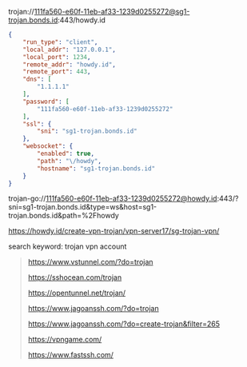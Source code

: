 trojan://111fa560-e60f-11eb-af33-1239d0255272@sg1-trojan.bonds.id:443/howdy.id

```json
{
    "run_type": "client",
    "local_addr": "127.0.0.1",
    "local_port": 1234,
    "remote_addr": "howdy.id",
    "remote_port": 443,
    "dns": [
        "1.1.1.1"
    ],
    "password": [
        "111fa560-e60f-11eb-af33-1239d0255272"
    ],
    "ssl": {
        "sni": "sg1-trojan.bonds.id"
    },
    "websocket": {
        "enabled": true,
        "path": "\/howdy",
        "hostname": "sg1-trojan.bonds.id"
    }
}
```

trojan-go://111fa560-e60f-11eb-af33-1239d0255272@howdy.id:443/?sni=sg1-trojan.bonds.id&type=ws&host=sg1-trojan.bonds.id&path=%2Fhowdy

https://howdy.id/create-vpn-trojan/vpn-server17/sg-trojan-vpn/

search keyword: trojan vpn account

> https://www.vstunnel.com/?do=trojan
> 
> https://sshocean.com/trojan
> 
> https://opentunnel.net/trojan/
> 
> https://www.jagoanssh.com/?do=trojan
> 
> https://www.jagoanssh.com/?do=create-trojan&filter=265
> 
> https://vpngame.com/
> 
> https://www.fastssh.com/